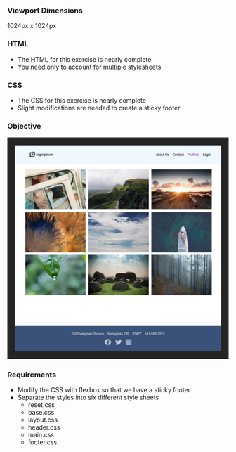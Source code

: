 ### Viewport Dimensions
1024px x 1024px

### HTML
* The HTML for this exercise is nearly complete
* You need only to account for multiple stylesheets

### CSS
* The CSS for this exercise is nearly complete
* Slight modifications are needed to create a sticky footer

### Objective
![objective](target/image.jpg)

### Requirements
* Modify the CSS with flexbox so that we have a sticky footer
* Separate the styles into six different style sheets
  - reset.css
  - base.css
  - layout.css
  - header.css
  - main.css
  - footer.css